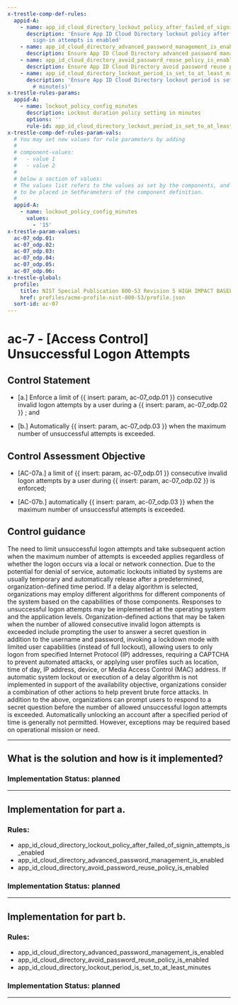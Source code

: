 ```yaml
---
x-trestle-comp-def-rules:
  appid-A:
    - name: app_id_cloud_directory_lockout_policy_after_failed_of_signin_attempts_is_enabled
      description: 'Ensure App ID Cloud Directory lockout policy after failed # of
        sign-in attempts is enabled'
    - name: app_id_cloud_directory_advanced_password_management_is_enabled
      description: Ensure App ID Cloud Directory advanced password management is enabled
    - name: app_id_cloud_directory_avoid_password_reuse_policy_is_enabled
      description: Ensure App ID Cloud Directory avoid password reuse policy is enabled
    - name: app_id_cloud_directory_lockout_period_is_set_to_at_least_minutes
      description: 'Ensure App ID Cloud Directory lockout period is set to at least
        # minute(s)'
x-trestle-rules-params:
  appid-A:
    - name: lockout_policy_config_minutes
      description: Lockout duration policy setting in minutes
      options: ''
      rule-id: app_id_cloud_directory_lockout_period_is_set_to_at_least_minutes
x-trestle-comp-def-rules-param-vals:
  # You may set new values for rule parameters by adding
  #
  # component-values:
  #   - value 1
  #   - value 2
  #
  # below a section of values:
  # The values list refers to the values as set by the components, and the component-values are the new values
  # to be placed in SetParameters of the component definition.
  #
  appid-A:
    - name: lockout_policy_config_minutes
      values:
        - '15'
x-trestle-param-values:
  ac-07_odp.01:
  ac-07_odp.02:
  ac-07_odp.03:
  ac-07_odp.04:
  ac-07_odp.05:
  ac-07_odp.06:
x-trestle-global:
  profile:
    title: NIST Special Publication 800-53 Revision 5 HIGH IMPACT BASELINE
    href: profiles/acme-profile-nist-800-53/profile.json
  sort-id: ac-07
---
```


# ac-7 - \[Access Control\] Unsuccessful Logon Attempts

## Control Statement

- \[a.\] Enforce a limit of {{ insert: param, ac-07_odp.01 }} consecutive invalid logon attempts by a user during a {{ insert: param, ac-07_odp.02 }} ; and

- \[b.\] Automatically {{ insert: param, ac-07_odp.03 }} when the maximum number of unsuccessful attempts is exceeded.

## Control Assessment Objective

- \[AC-07a.\] a limit of {{ insert: param, ac-07_odp.01 }} consecutive invalid logon attempts by a user during {{ insert: param, ac-07_odp.02 }} is enforced;

- \[AC-07b.\] automatically {{ insert: param, ac-07_odp.03 }} when the maximum number of unsuccessful attempts is exceeded.

## Control guidance

The need to limit unsuccessful logon attempts and take subsequent action when the maximum number of attempts is exceeded applies regardless of whether the logon occurs via a local or network connection. Due to the potential for denial of service, automatic lockouts initiated by systems are usually temporary and automatically release after a predetermined, organization-defined time period. If a delay algorithm is selected, organizations may employ different algorithms for different components of the system based on the capabilities of those components. Responses to unsuccessful logon attempts may be implemented at the operating system and the application levels. Organization-defined actions that may be taken when the number of allowed consecutive invalid logon attempts is exceeded include prompting the user to answer a secret question in addition to the username and password, invoking a lockdown mode with limited user capabilities (instead of full lockout), allowing users to only logon from specified Internet Protocol (IP) addresses, requiring a CAPTCHA to prevent automated attacks, or applying user profiles such as location, time of day, IP address, device, or Media Access Control (MAC) address. If automatic system lockout or execution of a delay algorithm is not implemented in support of the availability objective, organizations consider a combination of other actions to help prevent brute force attacks. In addition to the above, organizations can prompt users to respond to a secret question before the number of allowed unsuccessful logon attempts is exceeded. Automatically unlocking an account after a specified period of time is generally not permitted. However, exceptions may be required based on operational mission or need.

______________________________________________________________________

## What is the solution and how is it implemented?

<!-- For implementation status enter one of: implemented, partial, planned, alternative, not-applicable -->

<!-- Note that the list of rules under ### Rules: is read-only and changes will not be captured after assembly to JSON -->

<!-- Add control implementation description here for control: ac-7 -->

### Implementation Status: planned

______________________________________________________________________

## Implementation for part a.

<!-- Add control implementation description here for item a. -->

### Rules:

  - app_id_cloud_directory_lockout_policy_after_failed_of_signin_attempts_is_enabled
  - app_id_cloud_directory_advanced_password_management_is_enabled
  - app_id_cloud_directory_avoid_password_reuse_policy_is_enabled

### Implementation Status: planned

______________________________________________________________________

## Implementation for part b.

<!-- Add control implementation description here for item b. -->

### Rules:

  - app_id_cloud_directory_advanced_password_management_is_enabled
  - app_id_cloud_directory_avoid_password_reuse_policy_is_enabled
  - app_id_cloud_directory_lockout_period_is_set_to_at_least_minutes

### Implementation Status: planned

______________________________________________________________________

